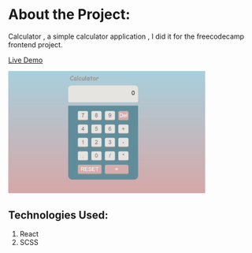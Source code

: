 # About the Project:
 Calculator , a simple calculator application , I did it for the freecodecamp frontend project.


 [Live Demo](https://calculator-vert-two.vercel.app/)

 <img width='400px' height='auto' src="./src/media/calculator.png">

 ## Technologies Used:
 1. React
 2. SCSS
